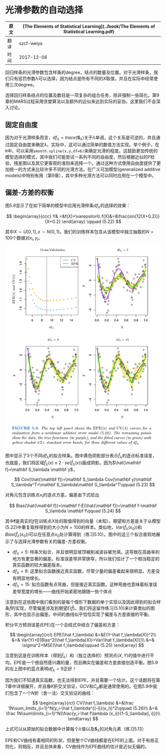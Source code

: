 # 光滑参数的自动选择

| 原文   | [The Elements of Statistical Learning](../book/The Elements of Statistical Learning.pdf) |
| ---- | ---------------------------------------- |
| 翻译   | szcf-weiya                               |
| 时间   | 2017-12-06                               |


回归样条的光滑参数包含样条的degree，结点的数量及位置。对于光滑样条，我们只有惩罚参数$\lambda$可以选择，因为结点是所有不同的$X$取值，并且在实际中经常使用三次degree。

选择回归样条结点的位置及数目是一项复杂的组合任务，除非强制一些简化。第9章的MARS过程采用贪婪算法以及额外的近似来达到实际的妥协。这里我们不会深入讨论。

## 固定自由度

因为对于光滑样条而言，$df_\lambda=trace(\mathbf S_\lambda)$关于$\lambda$单调，这个关系是可逆的，并且通过固定自由度来确定$\lambda$。实际中，这可以通过简单的数值方法实现。举个例子，在`R`中，可以采用`smooth.spline(x,y,df=6)`来确定光滑的程度。这鼓励更加传统的模型选择的模式，其中我们可能尝试一系列不同的自由度，然后根据近似的$F$检验，残差图以及其它更客观的准则来选择一个。通过这种方式使用自由度提供了更加统一的方式来比较许多不同的光滑方法。在广义可加模型(generalized additive models)中特别有用（第9章），其中多种光滑方法可以同时应用在一个模型中。

## 偏差-方差的权衡

图5.9显示了在如下简单的模型中应用光滑样条$df_\lambda$的选择的效果：

$$
\begin{array}{ccc}
Y& =&f(X)+\varepsilon\\
f(X)&=&\frac{sin(12(X+0.2))}{X+0.2}
\end{array}
\qquad (5.22)
$$

其中$X\sim U[0,1], \varepsilon\sim N(0, 1)$。我们的训练样本包含从该模型中独立抽取的$N=100$个数据对$x_i,y_i$。

![](../img/05/fig5.9.png)

图中显示了3个不同$df_\lambda$的拟合样条。图中黄色阴影部分表示$\hat f_\lambda$的逐点标准误差，也就是，我们将区域$\hat f_\lambda(x)\pm 2\cdot se(\hat f_\lambda(x))$画成阴影。因为$\hat{\mathbf f}=\mathbf S_\lambda \mathbf y$，

$$
Cov(\hat{\mathbf f})=\mathbf S_\lambda Cov(\mathbf y)\mathbf S_\lambda^T=\mathbf S_\lambda\mathbf S_\lambda^T\qquad (5.23)
$$

对角元包含训练点$x_i$的逐点方差。偏差由下式给出

$$
Bias(\hat{\mathbf f})=\mathbf f-E(\hat{\mathbf f})=\mathbf f-\mathbf S_\lambda \mathbf f\qquad (5.24)
$$

其中$\mathbf f$是真实的$f$在训练点$X$处的取值得到的向量（未知）。期望和方差是关于从模型(5.22)中重复取样得到的大小为$N=100$的样本。类似地，$Var(\hat f_\lambda(x_0))$和$Bias(\hat f_\lambda(x_0))$可以在任意点$x_0$处计算得到（练习5.10）。图中的这三个拟合直观地展示了与选择光滑参数有关的偏差-方差权衡。

- $df_\lambda=5$: 样条欠拟合，并且很明显坡顶被削减波谷被充填。这导致在高曲率的地方有更显著的偏差。标准误差带非常狭窄，所以我们估计了一个相当稳定的真实函数的较大偏差版本。
- $df_\lambda=9$: 这里拟合函数接近真实函数，尽管少量的偏差看起来很明显。方差没有明显地增长。
- $df_\lambda=15$: 拟合函数有点弯曲，但是接近真实函数。这种弯曲也意味着标准误差带宽度的增长——曲线开始紧密地跟随一些个体点

注意到在这些图中我们看到的是每个情形下数据的单个实现以及因此得到的拟合样条$\hat f$的实现，尽管偏差涉及到期望$E(\hat f)$。我们将这留作练习(5.10)来计算类似的图形，其中也显示出偏差。中间的曲线似乎恰恰实现了偏差与方差直接的平衡。

积分平方预测误差(EPE)在一个总结式中结合了偏差和方差：

$$
\begin{array}{rcl}
EPE(\hat f_\lambda) &=&E(Y-\hat f_\lambda(X))^2\\
&=& Var(Y)+E[Bias^2(\hat f_\lambda(X))+Var(\hat f_\lambda(X))]\\
&=& \sigma^2+MSE(\hat f_\lambda)\qquad (5.25)
\end{array}
$$

注意到这是在训练样本（得到$\hat f_\lambda$）和（独立选择的）预测点$(X,Y)$的值中进行平均。EPE是一个很自然感兴趣的量，而且确实在偏差和方差直接创造平衡。图5.9的左上图中的蓝点表明$df_\lambda=9$正好！

因为我们不知道真实函数，也无法得到EPE，并且需要一个估计。这个话题将在第7章中详细展开，并且像$K$折交叉验证，GCV和$C_p$都是通常使用的。在图5.9中我们包含了一个$N$折（舍一法）交叉验证的曲线：

$$
\begin{array}{rcl}
CV(\hat f_\lambda) &=&\frac 1N\sum_limits_{i=1}^N(y_i-\hat f_\lambda^{(-i)}(x_i))^2\qquad (5.26)\\
&=& \frac 1N\sum\limits_{i=1}^N(\frac{y_i-\hat f\lambda (x_i)}{1-S_\lambda(i, i)})\\
\end{array}
$$

上式可以从原始的拟合数据中计算每个$\lambda$值以及$\mathbf S_\lambda$的对角元素（练习5.13）

EPE和CV曲线有着相同的形状，但是整个CV曲线都是在EPE的上面。对于有些正则化，则相反，并且总体来看，CV曲线作为EPE曲线的估计是近似无偏的。
